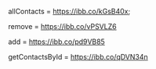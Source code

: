 allContacts = https://ibb.co/kGsB40x;

remove = https://ibb.co/vPSVLZ6

add = https://ibb.co/pd9VB85

getContactsById = https://ibb.co/qDVN34n

